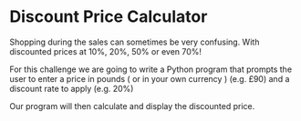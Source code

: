# Discount Price Calculator

Shopping during the sales can sometimes be very confusing. With discounted prices at 10%, 20%, 50% or even 70%!

For this challenge we are going to write a Python program that prompts the user to enter a price in pounds ( or in your own currency ) (e.g. £90) and a discount rate to apply (e.g. 20%)

Our program will then calculate and display the discounted price.
